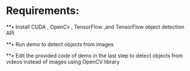 
# Requirements:

**•	Install CUDA , OpenCv , TensorFlow ,and TensorFlow object detection API  

**•	Run demo to detect objects from images 

**•	Edit the provided code of demo in the last step to detect objects from videos instead of images using OpenCV library 
